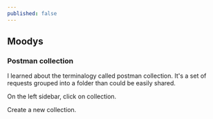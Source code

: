 ```yaml
---
published: false
---
```

## Moodys

### Postman collection

I learned about the terminalogy called postman collection. It's a set of requests grouped into a folder than could be easily shared.

On the left sidebar, click on collection.

Create a new collection.


